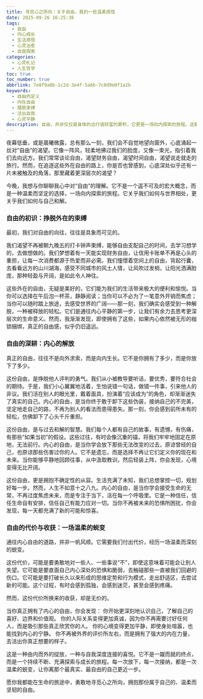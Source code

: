 ```yaml
---
title: 寻觅心之所向：关于自由，我的一些温柔感悟
date: 2025-09-26 16:25:38
tags:
  - 自由
  - 内心成长
  - 生活感悟
  - 心灵治愈
  - 自我探索
categories:
  - 心灵札记
  - 人生哲学
toc: true
toc_number: true
abbrlink: 7e8f9a0b-1c2d-3e4f-5a6b-7c8d9e0f1a2b
keywords:
  - 自由的定义
  - 内在自由
  - 摆脱束缚
  - 活出自我
  - 心灵平静
description: 自由，并非仅仅是身体的远行或财富的累积，它更是一场向内探索的旅程。这篇文章，我想与你温柔地分享，关于自由的真实感悟——从挣脱外在的枷锁，到拥抱内心的辽阔，最终抵达那份与自我和解的平静与力量。愿我们都能在喧嚣中，找到属于自己的那片自由天地。
---
```


夜幕低垂，或是晨曦微露，总有那么一刻，我们会不自觉地望向窗外，心底涌起一丝对“自由”的渴望。它像一阵风，轻柔地拂过我们的脸庞，又像一束光，指引着我们去向远方。我们常常谈论自由，渴望财务自由，渴望时间自由，渴望说走就走的旅行。然而，在追逐这些外在自由的路上，你是否也曾感到，心底深处似乎还有一片未被触及的角落，那里藏着更深层次的渴望？

今晚，我想与你聊聊我心中对“自由”的理解。它不是一个遥不可及的宏大概念，而是一种温柔而坚定的选择，一场向内探索的旅程。它关乎我们如何与世界相处，更关乎我们如何与自己和解。

### 自由的初识：挣脱外在的束缚

最初，我们对自由的向往，往往是具象而可见的。

我们渴望不再被朝九晚五的打卡钟声束缚，能够自由支配自己的时间，去学习想学的，去做想做的。我们梦想着有一天能实现财务自由，让信用卡账单不再是心头的重担，让每一次消费都源于热爱而非必需。我们憧憬着空间上的自由，背起行囊，去看看远方的山川湖海，感受不同城市的风土人情，让风吹过发梢，让阳光洒满脸庞，那种轻盈与开阔，是如此令人神往。

这些外在的自由，无疑是美好的，它们能为我们的生活带来极大的便利和愉悦。当你可以选择在午后泡一杯茶，静静阅读；当你可以不必为了一笔意外开销而焦虑；当你可以随时踏上旅途，去感受世界的广阔——那一刻，我们确实会感受到一种解脱，一种被释放的轻松。它们是通往内心平静的第一步，让我们有余力去思考更深层次的生命意义。然而，我渐渐发现，即使拥有了这些，如果内心依然被无形的枷锁捆绑，真正的自由感，似乎仍旧遥远。

### 自由的深耕：内心的解放

真正的自由，往往不是向外求索，而是向内生长。它不是你拥有了多少，而是你放下了多少。

这份自由，是挣脱他人评判的勇气。我们从小被教导要听话，要优秀，要符合社会的期待。于是，我们小心翼翼地活着，生怕说错一句话，做错一件事，引来他人的非议。我们活在别人的眼光里，戴着面具，扮演着“应该成为”的角色，却渐渐迷失了真实的自己。内心的自由，是当你终于敢于卸下这些伪装，接纳自己的不完美，坚定地走自己的路，不再为别人的看法而患得患失。那一刻，你会感到前所未有的轻松，仿佛卸下了心头千斤重担。

这份自由，是与过去和解的智慧。我们每个人都有自己的故事，有遗憾，有伤痛，有那些“如果当初”的假设。这些过往，有时会像沉重的锚，将我们牢牢地固定在原地，无法前行。内心的自由，是当你学会放下那些无法改变的过去，原谅曾经的自己，也原谅那些伤害过你的人。它不是遗忘，而是选择不再让它们定义你的现在和未来。当你能够平静地回顾往事，从中汲取教训，然后轻装上阵，你会发现，心境变得无比开阔。

这份自由，更是拥抱不确定性的从容。生活充满了未知，我们总想掌控一切，规划好每一步。然而，人生不如意十之八九。内心的自由，是当你学会接受生命的无常，不再过度焦虑未来，而是专注于当下，活在每一个呼吸里。它是一种信任，信任生命自有安排，信任自己有能力应对一切。当你不再被未来的恐惧所困扰，你会发现，每一天都充满了新的可能和惊喜。

### 自由的代价与收获：一场温柔的蜕变

通往内心自由的道路，并非一帆风顺。它需要我们付出代价，经历一场温柔而深刻的蜕变。

这份代价，可能是要勇敢地对一些人、一些事说“不”，即使这意味着可能会让别人失望。它可能是要直面自己内心深处的恐惧和脆弱，去触碰那些一直被我们回避的伤口。它可能是要打破长久以来形成的思维定势和行为模式，走出舒适区，去尝试新的可能。这个过程，有时会感到孤独，会感到迷茫，甚至会感到疼痛。

然而，这份代价所换来的收获，却是无价的。

当你真正拥有了内心的自由，你会发现：
你开始更深刻地认识自己，了解自己的喜好、边界和价值观。
你的人际关系变得更加真诚，因为你不再需要讨好任何人，而是吸引那些真正欣赏你的人。
你的心境变得更加平静，即使身处喧嚣，也能找到内心的宁静。
你不再被外界的评价所左右，而是拥有了强大的内在力量，去活出你真正想要的样子。

这是一种由内而外的绽放，一种与自我深度连接的喜悦。它不是一蹴而就的终点，而是一个持续不断、充满探索与成长的旅程。每一次放下，每一次接纳，都是一次温柔的蜕变，让你离那个最真实、最自由的自己更近一步。

愿你我都能在生命的旅途中，勇敢地寻觅心之所向，拥抱那份属于自己的、温柔而坚韧的自由。